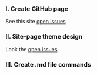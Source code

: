 ### I. Create GitHub page
See this site [open issues](https://tpverstak.ru/website-on-github/)

### II. Site-page theme design
Look the [open issues](https://github.com/pages-themes/minimal/)

### III. Create .md file commands
